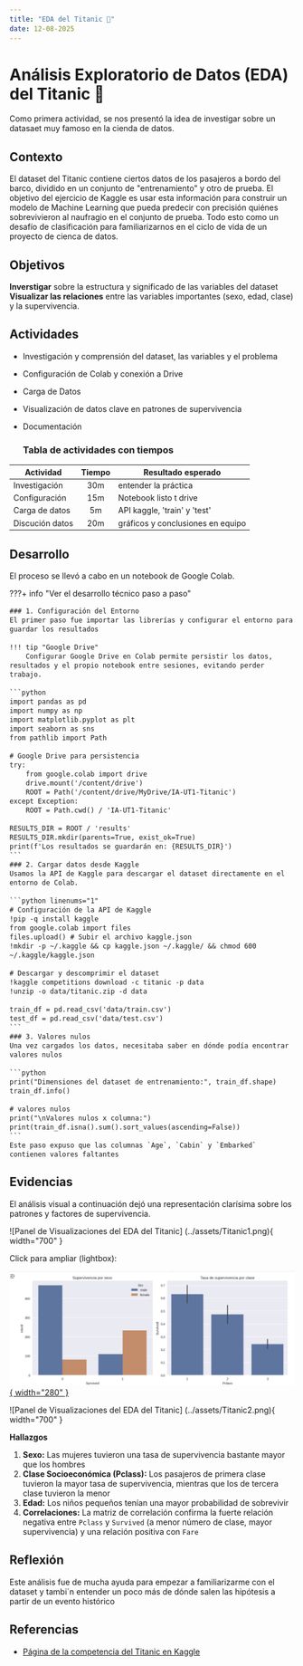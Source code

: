 ```yaml
---
title: "EDA del Titanic 🚢"
date: 12-08-2025
---
```


# Análisis Exploratorio de Datos (EDA) del Titanic 🚢

Como primera actividad, se nos presentó la idea de investigar sobre un datasaet muy famoso en la cienda de datos. 

## Contexto
El dataset del Titanic contiene ciertos datos de los pasajeros a bordo del barco, dividido en un conjunto de "entrenamiento" y otro de prueba. El objetivo del ejercicio de Kaggle es usar esta información para construir un modelo de Machine Learning que pueda predecir con precisión quiénes sobrevivieron al naufragio en el conjunto de prueba. Todo esto como un desafío de clasificación para familiarizarnos en el ciclo de vida de un proyecto de cienca de datos.

## Objetivos
**Inverstigar** sobre la estructura y significado de las variables del dataset
**Visualizar las relaciones** entre las variables importantes (sexo, edad, clase) y la supervivencia.

## Actividades
- Investigación y comprensión del dataset, las variables y el problema
- Configuración de Colab y conexión a Drive
- Carga de Datos
- Visualización de datos clave en patrones de supervivencia
- Documentación

  ### Tabla de actividades con tiempos

| Actividad           | Tiempo | Resultado esperado               |
|---------------------|:------:|----------------------------------|
| Investigación       |  30m   | entender la práctica             |
| Configuración       |  15m   | Notebook listo t drive           |
| Carga de datos      |  5m    | API kaggle, 'train' y 'test'     |
| Discución datos     |  20m   | gráficos y conclusiones en equipo|


## Desarrollo
El proceso se llevó a cabo en un notebook de Google Colab.

???+ info "Ver el desarrollo técnico paso a paso"

    ### 1. Configuración del Entorno
    El primer paso fue importar las librerías y configurar el entorno para guardar los resultados
    
    !!! tip "Google Drive"
        Configurar Google Drive en Colab permite persistir los datos, resultados y el propio notebook entre sesiones, evitando perder trabajo.

    ```python
    import pandas as pd
    import numpy as np
    import matplotlib.pyplot as plt
    import seaborn as sns
    from pathlib import Path

    # Google Drive para persistencia
    try:
        from google.colab import drive
        drive.mount('/content/drive')
        ROOT = Path('/content/drive/MyDrive/IA-UT1-Titanic')
    except Exception:
        ROOT = Path.cwd() / 'IA-UT1-Titanic'

    RESULTS_DIR = ROOT / 'results'
    RESULTS_DIR.mkdir(parents=True, exist_ok=True)
    print(f'Los resultados se guardarán en: {RESULTS_DIR}')
    ```
    ### 2. Cargar datos desde Kaggle
    Usamos la API de Kaggle para descargar el dataset directamente en el entorno de Colab.

    ```python linenums="1"
    # Configuración de la API de Kaggle
    !pip -q install kaggle
    from google.colab import files
    files.upload() # Subir el archivo kaggle.json
    !mkdir -p ~/.kaggle && cp kaggle.json ~/.kaggle/ && chmod 600 ~/.kaggle/kaggle.json

    # Descargar y descomprimir el dataset
    !kaggle competitions download -c titanic -p data
    !unzip -o data/titanic.zip -d data

    train_df = pd.read_csv('data/train.csv')
    test_df = pd.read_csv('data/test.csv')
    ```
    ### 3. Valores nulos
    Una vez cargados los datos, necesitaba saber en dónde podía encontrar valores nulos
    
    ```python
    print("Dimensiones del dataset de entrenamiento:", train_df.shape)
    train_df.info()

    # valores nulos
    print("\nValores nulos x columna:")
    print(train_df.isna().sum().sort_values(ascending=False))
    ```
    Este paso expuso que las columnas `Age`, `Cabin` y `Embarked` contienen valores faltantes


## Evidencias
El análisis visual a continuación dejó una representación clarísima sobre los patrones y factores de supervivencia.

![Panel de Visualizaciones del EDA del Titanic] (../assets/Titanic1.png){ width="700" }

Click para ampliar (lightbox):

[![Vista previa](../assets/Titanic1.png){ width="280" }](../assets/Titanic1.png)


![Panel de Visualizaciones del EDA del Titanic] (../assets/Titanic2.png){ width="700" }

**Hallazgos**

1.  **Sexo:** Las mujeres tuvieron una tasa de supervivencia bastante mayor que los hombres
2.  **Clase Socioeconómica (Pclass):** Los pasajeros de primera clase tuvieron la mayor tasa de supervivencia, mientras que los de tercera clase tuvieron la menor
3.  **Edad:** Los niños pequeños tenían una mayor probabilidad de sobrevivir
4.  **Correlaciones:** La matriz de correlación confirma la fuerte relación negativa entre `Pclass` y `Survived` (a menor número de clase, mayor supervivencia) y una relación positiva con `Fare`

## Reflexión

Este análisis fue de mucha ayuda para empezar a familiarizarme con el dataset y tambi´n entender un poco más de dónde salen las hipótesis a partir de un evento histórico



## Referencias
- [Página de la competencia del Titanic en Kaggle](https://www.kaggle.com/competitions/titanic)





